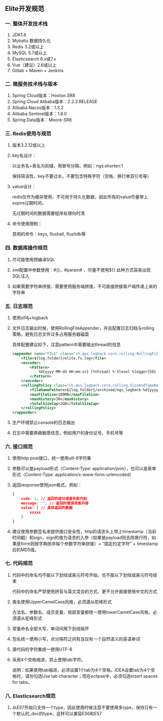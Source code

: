 ## Elite开发规范

### 一. 整体开发技术栈

1. JDK1.8
2. Mybatis 数据持久化
3. Redis 3.2或以上
4. MySQL 5.7或以上
5. Elasticsearch 6.x或7.x
6. Vue（建议）2.6或以上
7. Gitlab + Maven + Jenkins



### 二. 微服务技术栈与版本

1. Spring Cloud版本：Hoxton.SR8
2. Spring Cloud Alibaba版本：2.2.3.RELEASE
3. Alibaba Nacos版本：1.3.2
4. Alibaba Sentinel版本：1.8.0
5. Spring Data版本：Moore-SR8



### 三. Redis使用与规范

1. 版本3.2.12或以上

2. key名设计：

   以业务名+表名为前缀，用冒号分隔，例如：ngs:shorten:1

   保持简洁性，key不要过长，不要包含特殊字符（空格、换行单双引号等）

3. value设计：

   redis仅作为缓存使用，不可用于持久化数据，因此所有的value尽量带上expire过期时间，

   无过期时间的数据需要程序处理何时清

4. 命令使用限制：

   禁用的命令：keys, flushall, flushdb等



### 四. 数据库操作规范

1. 尽可能使用预编译SQL

2. xml配置中参数使用：#{}，#param# ，尽量不使用${} 此种方式容易出现SQL注入

3. 如果需要字符串拼接，需要使用服务端拼接，不可直接拼接客户端传递上来的字符串

   

### 五. 日志规范

1. 使用slf4j+logback

2. 文件日志输出时候，使用RollingFileAppender，并且配置日志归档与rolling策略，避免日志文件过多占用服务器磁盘

   具体配置建议如下，注意pattern中需要输出thread的信息

   ```xml
   <appender name="FILE" class="ch.qos.logback.core.rolling.RollingFileAppender">
       <file>${log.folder}/elite.fs.log</file>
       <encoder>
           <Pattern>
               %d{yyyy-MM-dd HH:mm:ss} [%thread] %-5level %logger{50} - %msg%n
           </Pattern>
       </encoder>
       <rollingPolicy class="ch.qos.logback.core.rolling.SizeAndTimeBasedRollingPolicy">
           <fileNamePattern>${log.folder}/archived/ngs_logback-%d{yyyy-MM-dd}.%i.log.gz</fileNamePattern>
           <maxFileSize>100MB</maxFileSize>
           <maxHistory>30</maxHistory>
           <totalSizeCap>2GB</totalSizeCap>
       </rollingPolicy>
   </appender>
   ```

3. 生产环境禁止console的日志输出

4. 日志中需要屏蔽敏感信息，例如用户的身份证号、手机号等



### 六. 接口规范

1. 使用http post接口，统一使用utf-8字符集

2. 参数可以是payload形式（Content-Type: application/json），也可以是表单形式（Content-Type: application/x-www-form-urlencoded）

3. 返回response使用json格式，例如：

   ```json
   {
       code: 1, // 返回的成功或者失败代码
       message: "", // 返回的错误消息内容
       value: { // 具体返回的数据
           xxxxx
       }
   }
   ```

4. 建议使用参数签名来提供接口安全性，http的请求头上带上timestamp（当前时间戳）和sign，sign的值为请求的入参（如果是payload则去除换行符，如果是form则按字典排序每个参数字符串拼接）+ “固定约定字符” + timestamp后的MD5值。



### 七. 代码规范

1. 代码中的命名均不能以下划线或美元符号开始，也不能以下划线或美元符号结束

   代码中的命名严禁使用拼音与英文混合的方式，更不允许直接使用中文的方式

2. 类名使用UpperCamelCase风格，必须遵从驼峰形式

   方法名、参数名、成员变量、局部变量都统一使用lowerCamelCase风格，必须遵从驼峰形式

3. 常量命名全部大写，单词间用下划线隔开

4. 包名统一使用小写，点分隔符之间有且仅有一个自然语义的英语单词

5. 源代码的字符集统一使用UTF-8

6. 采用4个空格缩进，禁止使用tab字符。

   说明：如果使用tab缩进，必须设置1个tab为4个空格。IDEA设置tab为4个空格时，请勿勾选Use tab character；而在eclipse中，必须勾选insert spaces for tabs。



### 八. Elasticsearch规范

1. 从ES7开始只支持一个type，因此使用时候注意不要使用多type，保持只有一个默认的_doc的type，这样可以兼容ES6和ES7

